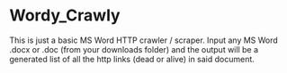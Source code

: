# Wordy_Crawly
This is just a basic MS Word HTTP crawler / scraper. Input any MS Word .docx or .doc (from your downloads folder) and the output will be a generated list of all the http links (dead or alive) in said document.
